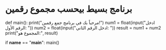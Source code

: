 # برنامج بسيط بيحسب مجموع رقمين

def main():
    print("مرحباً بك في برنامج جمع رقمين!")
    num1 = float(input("ادخل الرقم الأول: "))
    num2 = float(input("ادخل الرقم الثاني: "))
    result = num1 + num2
    print("المجموع هو:", result)

if __name__ == "__main__":
    main()
